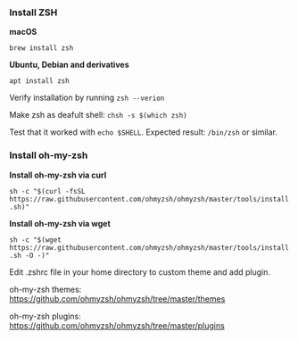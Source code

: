 ### Install ZSH

**macOS**

`brew install zsh`

**Ubuntu, Debian and derivatives**

`apt install zsh`

Verify installation by running  `zsh --verion`

Make zsh as deafult shell: `chsh -s $(which zsh)`

Test that it worked with `echo $SHELL`. Expected result: `/bin/zsh` or similar.

### Install oh-my-zsh

**Install oh-my-zsh via curl**

`sh -c "$(curl -fsSL https://raw.githubusercontent.com/ohmyzsh/ohmyzsh/master/tools/install.sh)"`

**Install oh-my-zsh via wget**

`sh -c "$(wget https://raw.githubusercontent.com/ohmyzsh/ohmyzsh/master/tools/install.sh -O -)"`

Edit .zshrc file in your home directory to custom theme and add plugin.

oh-my-zsh themes: https://github.com/ohmyzsh/ohmyzsh/tree/master/themes

oh-my-zsh plugins: https://github.com/ohmyzsh/ohmyzsh/tree/master/plugins
 